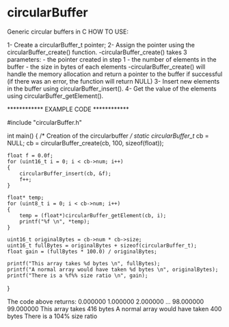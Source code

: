 # circularBuffer
Generic circular buffers in C
HOW TO USE:

1- Create a circularBuffer_t pointer;
2- Assign the pointer using the circularBuffer_create() function.
   -circularBuffer_create() takes 3 parameters:
      - the pointer created in step 1
      - the number of elements in the buffer
      - the size in bytes of each elements
   -circularBuffer_create() will handle the memory allocation and return a pointer to the buffer if successful
    (if there was an error, the function will return NULL)
3- Insert new elements in the buffer using circularBuffer_insert().
4- Get the value of the elements using circularBuffer_getElement().



************ EXAMPLE CODE ************

#include "circularBuffer.h"

int main()
{
  /* Creation of the circularbuffer */
	static circularBuffer_t* cb = NULL;
	cb = circularBuffer_create(cb, 100, sizeof(float));

	float f = 0.0f;
	for (uint16_t i = 0; i < cb->num; i++)
	{
		circularBuffer_insert(cb, &f);
		f++;
	}
	
	float* temp;
	for (uint8_t i = 0; i < cb->num; i++)
	{
		temp = (float*)circularBuffer_getElement(cb, i);
		printf("%f \n", *temp);
	}

	uint16_t originalBytes = cb->num * cb->size;
	uint16_t fullBytes = originalBytes + sizeof(circularBuffer_t);
	float gain = (fullBytes * 100.0) / originalBytes;

	printf("This array takes %d bytes \n", fullBytes);
	printf("A normal array would have taken %d bytes \n", originalBytes);
	printf("There is a %f%% size ratio \n", gain);
}


The code above returns:
0.000000
1.000000
2.000000
...
98.000000
99.000000
This array takes 416 bytes
A normal array would have taken 400 bytes
There is a 104% size ratio
